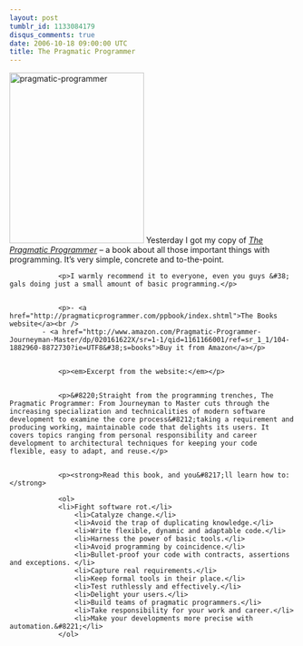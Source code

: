 ```yaml
---
layout: post
tumblr_id: 1133084179
disqus_comments: true
date: 2006-10-18 09:00:00 UTC
title: The Pragmatic Programmer
---
```


<a href='/attachments/2008/04/pragmatic-programmer.png'><img src="/attachments/2008/04/pragmatic-programmer-237x300.png" alt="pragmatic-programmer" width="237" height="300" class="alignright size-medium wp-image-467" /></a>
			Yesterday I got my copy of <a href="http://pragmaticprogrammer.com/ppbook/index.shtml"><em>The Pragmatic Programmer</em></a> &#8211; a book about all those important things with programming. It&#8217;s very simple, concrete and to-the-point.</p>


				<p>I warmly recommend it to everyone, even you guys &#38; gals doing just a small amount of basic programming.</p>


				<p>- <a href="http://pragmaticprogrammer.com/ppbook/index.shtml">The Books website</a><br />
			- <a href="http://www.amazon.com/Pragmatic-Programmer-Journeyman-Master/dp/020161622X/sr=1-1/qid=1161166001/ref=sr_1_1/104-1882960-8872730?ie=UTF8&#38;s=books">Buy it from Amazon</a></p>


				<p><em>Excerpt from the website:</em></p>


				<p>&#8220;Straight from the programming trenches, The Pragmatic Programmer: From Journeyman to Master cuts through the increasing specialization and technicalities of modern software development to examine the core process&#8212;taking a requirement and producing working, maintainable code that delights its users. It covers topics ranging from personal responsibility and career development to architectural techniques for keeping your code flexible, easy to adapt, and reuse.</p>


				<p><strong>Read this book, and you&#8217;ll learn how to:</strong>

				<ol>
				<li>Fight software rot.</li>
					<li>Catalyze change.</li>
					<li>Avoid the trap of duplicating knowledge.</li>
					<li>Write flexible, dynamic and adaptable code.</li>
					<li>Harness the power of basic tools.</li>
					<li>Avoid programming by coincidence.</li>
					<li>Bullet-proof your code with contracts, assertions and exceptions. </li>
					<li>Capture real requirements.</li>
					<li>Keep formal tools in their place.</li>
					<li>Test ruthlessly and effectively.</li>
					<li>Delight your users.</li>
					<li>Build teams of pragmatic programmers.</li>
					<li>Take responsibility for your work and career.</li>
					<li>Make your developments more precise with automation.&#8221;</li>
				</ol>
			
